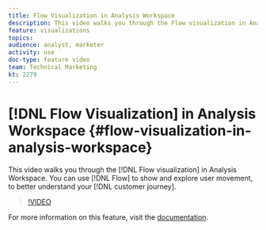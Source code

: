 ```yaml
---
title: Flow Visualization in Analysis Workspace
description: This video walks you through the Flow visualization in Analysis Workspace. You can use Flow to show and explore user movement, to better understand your customer journey.
feature: visualizations
topics: 
audience: analyst, marketer
activity: use
doc-type: feature video
team: Technical Marketing
kt: 2279
---
```


# [!DNL Flow Visualization] in Analysis Workspace {#flow-visualization-in-analysis-workspace}

This video walks you through the [!DNL Flow visualization] in Analysis Workspace. You can use [!DNL Flow] to show and explore user movement, to better understand your [!DNL customer journey].

>[!VIDEO](https://video.tv.adobe.com/v/24045/?quality=12)

For more information on this feature, visit the [documentation](https://marketing.adobe.com/resources/help/en_US/analytics/analysis-workspace/flow.html).